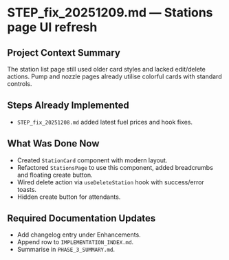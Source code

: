# STEP_fix_20251209.md — Stations page UI refresh

## Project Context Summary
The station list page still used older card styles and lacked edit/delete actions. Pump and nozzle pages already utilise colorful cards with standard controls.

## Steps Already Implemented
- `STEP_fix_20251208.md` added latest fuel prices and hook fixes.

## What Was Done Now
- Created `StationCard` component with modern layout.
- Refactored `StationsPage` to use this component, added breadcrumbs and floating create button.
- Wired delete action via `useDeleteStation` hook with success/error toasts.
- Hidden create button for attendants.

## Required Documentation Updates
- Add changelog entry under Enhancements.
- Append row to `IMPLEMENTATION_INDEX.md`.
- Summarise in `PHASE_3_SUMMARY.md`.
